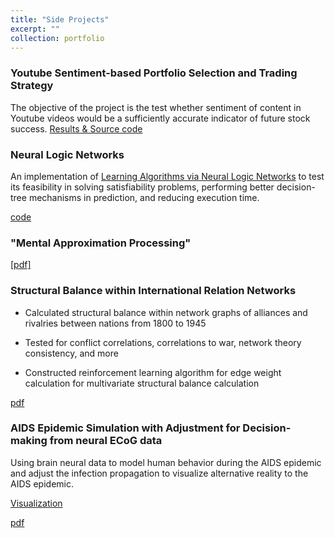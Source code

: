 ```yaml
---
title: "Side Projects"
excerpt: ""
collection: portfolio
---
```


### Youtube Sentiment-based Portfolio Selection and Trading Strategy

The objective of the project is the test whether sentiment of content in Youtube videos would be a sufficiently accurate indicator of future stock success.
[Results & Source code](https://github.com/dattasiddhartha/QuantTrading_Decal)

### Neural Logic Networks

An implementation of [Learning Algorithms via Neural Logic Networks](https://arxiv.org/abs/1904.01554) to test its feasibility in solving satisfiability problems, performing better decision-tree mechanisms in prediction, and reducing execution time.

[code](https://github.com/dattasiddhartha/NeuralLogicNetwork)

### "Mental Approximation Processing"

[[pdf]](https://drive.google.com/open?id=1KLXjOL7cahOOLDlSiaKi_CToTp2Q53G8)

### Structural Balance within International Relation Networks

* Calculated structural balance within network graphs of alliances and rivalries between nations from 1800 to 1945

* Tested for conflict correlations, correlations to war, network theory consistency, and more

* Constructed reinforcement learning algorithm for edge weight calculation for multivariate structural balance calculation

[pdf](https://drive.google.com/open?id=1lUfM2D4XycYqbIgJThU1Xjk0sdku4z3n)


### AIDS Epidemic Simulation with Adjustment for Decision-making from neural ECoG data

Using brain neural data to model human behavior during the AIDS epidemic and adjust the infection propagation to visualize alternative reality to the AIDS epidemic.

[Visualization](https://public.tableau.com/profile/sidd4881#!/vizhome/viz_25/Story1)

[pdf](https://drive.google.com/open?id=17WZ1hRXWdA-ppuXmkyBdVcu26os3wALx)

